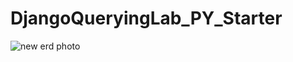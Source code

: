# DjangoQueryingLab_PY_Starter
![new erd photo](https://user-images.githubusercontent.com/113200398/211422951-db8cf057-0c85-45dc-bf59-d697e6827399.png)
